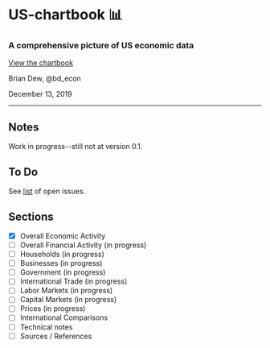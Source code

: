 # US-chartbook :bar_chart:

### A comprehensive picture of US economic data


[View the chartbook](https://www.bd-econ.com/chartbook.pdf)


Brian Dew, @bd_econ

December 13, 2019


----

## Notes

Work in progress--still not at version 0.1.

## To Do

See [list](https://github.com/bdecon/US-chartbook/issues) of open issues.

## Sections

- [x] Overall Economic Activity
- [ ] Overall Financial Activity (in progress)
- [ ] Households (in progress)
- [ ] Businesses (in progress)
- [ ] Government (in progress)
- [ ] International Trade (in progress)
- [ ] Labor Markets (in progress)
- [ ] Capital Markets (in progress)
- [ ] Prices (in progress)
- [ ] International Comparisons 
- [ ] Technical notes
- [ ] Sources / References
